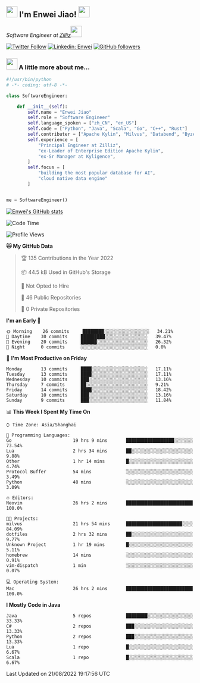 <h2><img src="https://emojis.slackmojis.com/emojis/images/1531849430/4246/blob-sunglasses.gif?1531849430" width="30"/> I'm  Enwei Jiao! <img src="https://media.giphy.com/media/juBt25nT1KGys/giphy.gif" width=30> </h2>
<!-- <img align='right' src="https://media.giphy.com/media/M9gbBd9nbDrOTu1Mqx/giphy.gif" width="230"> -->
<p><em>Software Engineer at <a href="https://zilliz.com/">Zilliz</a><img src="https://media.giphy.com/media/WUlplcMpOCEmTGBtBW/giphy.gif" width="30"></em></p>

[![Twitter Follow](https://img.shields.io/twitter/follow/misteranmol?label=Follow)](https://twitter.com/intent/follow?screen_name=EnweiJiao)
[![Linkedin: Enwei](https://img.shields.io/badge/-enwei-blue?style=&logo=Linkedin&logoColor=white&link=https://www.linkedin.com/in/enwei-jiao-41192a97)](https://www.linkedin.com/in/enwei-jiao-41192a97/)
[![GitHub followers](https://img.shields.io/github/followers/jiaoew1991?label=Follow&style=social)](https://github.com/jiaoew1991)


### <img src="https://media.giphy.com/media/VgCDAzcKvsR6OM0uWg/giphy.gif" width="30"> A little more about me...  

```python
#!/usr/bin/python
# -*- coding: utf-8 -*-

class SoftwareEngineer:

    def __init__(self):
        self.name = "Enwei Jiao"
        self.role = "Software Engineer"
        self.language_spoken = ["zh_CN", "en_US"]
        self.code = ["Python", "Java", "Scala", "Go", "C++", "Rust"]
        self.contributer = ["Apache Kylin", "Milvus", "Databend", "Byzer-Lang"]
        self.experience = [
            "Principal Engineer at Zilliz",
            "ex-Leader of Enterprise Edition Apache Kylin",
            "ex-Sr Manager at Kyligence",
        ]
        self.focus = [
            "building the most popular database for AI",
            "cloud native data engine"
        ]


me = SoftwareEngineer()
```

[![Enwei's GitHub stats](https://github-readme-stats.vercel.app/api?username=jiaoew1991&count_private=true&show_icons=true)](https://github.com/jiaoew1991/jiaoew1991)

<!-- [![Top Langs](https://github-readme-stats.vercel.app/api/top-langs/?username=jiaoew1991&layout=compact)](https://github.com/jiaoew1991/jiaoew1991) -->

<!--START_SECTION:waka-->
![Code Time](http://img.shields.io/badge/Code%20Time-85%20hrs%2034%20mins-blue)

![Profile Views](http://img.shields.io/badge/Profile%20Views-7-blue)

**🐱 My GitHub Data** 

> 🏆 135 Contributions in the Year 2022
 > 
> 📦 44.5 kB Used in GitHub's Storage 
 > 
> 🚫 Not Opted to Hire
 > 
> 📜 46 Public Repositories 
 > 
> 🔑 0 Private Repositories  
 > 
**I'm an Early 🐤** 

```text
🌞 Morning    26 commits     ████████░░░░░░░░░░░░░░░░░   34.21% 
🌆 Daytime    30 commits     █████████░░░░░░░░░░░░░░░░   39.47% 
🌃 Evening    20 commits     ██████░░░░░░░░░░░░░░░░░░░   26.32% 
🌙 Night      0 commits      ░░░░░░░░░░░░░░░░░░░░░░░░░   0.0%

```
📅 **I'm Most Productive on Friday** 

```text
Monday       13 commits     ████░░░░░░░░░░░░░░░░░░░░░   17.11% 
Tuesday      13 commits     ████░░░░░░░░░░░░░░░░░░░░░   17.11% 
Wednesday    10 commits     ███░░░░░░░░░░░░░░░░░░░░░░   13.16% 
Thursday     7 commits      ██░░░░░░░░░░░░░░░░░░░░░░░   9.21% 
Friday       14 commits     ████░░░░░░░░░░░░░░░░░░░░░   18.42% 
Saturday     10 commits     ███░░░░░░░░░░░░░░░░░░░░░░   13.16% 
Sunday       9 commits      ███░░░░░░░░░░░░░░░░░░░░░░   11.84%

```


📊 **This Week I Spent My Time On** 

```text
⌚︎ Time Zone: Asia/Shanghai

💬 Programming Languages: 
Go                       19 hrs 9 mins       ██████████████████░░░░░░░   73.54% 
Lua                      2 hrs 34 mins       ██░░░░░░░░░░░░░░░░░░░░░░░   9.88% 
Other                    1 hr 14 mins        █░░░░░░░░░░░░░░░░░░░░░░░░   4.74% 
Protocol Buffer          54 mins             ░░░░░░░░░░░░░░░░░░░░░░░░░   3.49% 
Python                   48 mins             ░░░░░░░░░░░░░░░░░░░░░░░░░   3.09%

🔥 Editors: 
Neovim                   26 hrs 2 mins       █████████████████████████   100.0%

🐱‍💻 Projects: 
milvus                   21 hrs 54 mins      █████████████████████░░░░   84.09% 
dotfiles                 2 hrs 32 mins       ██░░░░░░░░░░░░░░░░░░░░░░░   9.77% 
Unknown Project          1 hr 19 mins        █░░░░░░░░░░░░░░░░░░░░░░░░   5.11% 
homebrew                 14 mins             ░░░░░░░░░░░░░░░░░░░░░░░░░   0.91% 
vim-dispatch             1 min               ░░░░░░░░░░░░░░░░░░░░░░░░░   0.07%

💻 Operating System: 
Mac                      26 hrs 2 mins       █████████████████████████   100.0%

```

**I Mostly Code in Java** 

```text
Java                     5 repos             ████████░░░░░░░░░░░░░░░░░   33.33% 
C#                       2 repos             ███░░░░░░░░░░░░░░░░░░░░░░   13.33% 
Python                   2 repos             ███░░░░░░░░░░░░░░░░░░░░░░   13.33% 
Lua                      1 repo              █░░░░░░░░░░░░░░░░░░░░░░░░   6.67% 
Scala                    1 repo              █░░░░░░░░░░░░░░░░░░░░░░░░   6.67%

```



 Last Updated on 21/08/2022 19:17:56 UTC
<!--END_SECTION:waka-->
